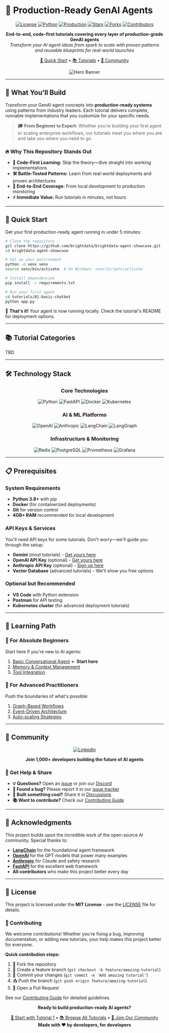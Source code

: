 # 🤖 Production-Ready GenAI Agents

<div align="center">

[![License](https://img.shields.io/badge/License-MIT-blue.svg?style=for-the-badge)](LICENSE)
[![Python](https://img.shields.io/badge/Python-3.8%2B-blue?style=for-the-badge&logo=python&logoColor=white)](https://python.org)
[![Production](https://img.shields.io/badge/Production-Ready-green?style=for-the-badge&logo=docker&logoColor=white)](https://docker.com)
[![Stars](https://img.shields.io/github/stars/brightdata/brightdata-agent-showcase?style=for-the-badge&logo=github)](https://github.com/brightdata/brightdata-agent-showcase/stargazers)
[![Forks](https://img.shields.io/github/forks/brightdata/brightdata-agent-showcase?style=for-the-badge&logo=github)](https://github.com/brightdata/brightdata-agent-showcase/network)
[![Contributors](https://img.shields.io/github/contributors/brightdata/brightdata-agent-showcase?style=for-the-badge&logo=github)](https://github.com/brightdata/brightdata-agent-showcase/graphs/contributors)

**End-to-end, code-first tutorials covering every layer of production-grade GenAI agents**  
*Transform your AI agent ideas from spark to scale with proven patterns and reusable blueprints for real-world launches*

[🚀 Quick Start](#-quick-start) • [📚 Tutorials](#-tutorial-categories) • [🤝 Community](#-community)

![Hero Banner](https://github.com/user-attachments/assets/cd46fd1f-2a84-469b-8aae-cf4e7ede16f6)

</div>

---

## 🎯 What You'll Build

Transform your GenAI agent concepts into **production-ready systems** using patterns from industry leaders. Each tutorial delivers complete, runnable implementations that you customize for your specific needs.

> **🎓 From Beginner to Expert:** Whether you're building your first agent or scaling enterprise workflows, our tutorials meet you where you are and take you where you need to go.

### 🔥 Why This Repository Stands Out

- **📖 Code-First Learning:** Skip the theory—dive straight into working implementations
- **🛠️ Battle-Tested Patterns:** Learn from real-world deployments and proven architectures
- **🔄 End-to-End Coverage:** From local development to production monitoring
- **⚡ Immediate Value:** Run tutorials in minutes, not hours

---

## 🚀 Quick Start

Get your first production-ready agent running in under 5 minutes:

```bash
# Clone the repository
git clone https://github.com/brightdata/brightdata-agent-showcase.git
cd brightdata-agent-showcase

# Set up your environment
python -m venv venv
source venv/bin/activate  # On Windows: venv\Scripts\activate

# Install dependencies
pip install -r requirements.txt

# Run your first agent
cd tutorials/01-basic-chatbot
python app.py
```

🎉 **That's it!** Your agent is now running locally. Check the tutorial's README for deployment options.

---

## 📚 Tutorial Categories

TBD

---
## 🛠️ Technology Stack

<div align="center">

### **Core Technologies**
![Python](https://img.shields.io/badge/Python-3776AB?style=for-the-badge&logo=python&logoColor=white)
![FastAPI](https://img.shields.io/badge/FastAPI-009688?style=for-the-badge&logo=fastapi&logoColor=white)
![Docker](https://img.shields.io/badge/Docker-2496ED?style=for-the-badge&logo=docker&logoColor=white)
![Kubernetes](https://img.shields.io/badge/Kubernetes-326CE5?style=for-the-badge&logo=kubernetes&logoColor=white)

### **AI & ML Platforms**
![OpenAI](https://img.shields.io/badge/OpenAI-412991?style=for-the-badge&logo=openai&logoColor=white)
![Anthropic](https://img.shields.io/badge/Anthropic-D4A574?style=for-the-badge&logo=anthropic&logoColor=white)
![LangChain](https://img.shields.io/badge/LangChain-1C3C3C?style=for-the-badge&logo=langchain&logoColor=white)
![LangGraph](https://img.shields.io/badge/LangGraph-2E8B57?style=for-the-badge)

### **Infrastructure & Monitoring**
![Redis](https://img.shields.io/badge/Redis-DC382D?style=for-the-badge&logo=redis&logoColor=white)
![PostgreSQL](https://img.shields.io/badge/PostgreSQL-316192?style=for-the-badge&logo=postgresql&logoColor=white)
![Prometheus](https://img.shields.io/badge/Prometheus-E6522C?style=for-the-badge&logo=prometheus&logoColor=white)
![Grafana](https://img.shields.io/badge/Grafana-F46800?style=for-the-badge&logo=grafana&logoColor=white)

</div>

---

## 📋 Prerequisites

### **System Requirements**
- **Python 3.8+** with pip
- **Docker** (for containerized deployments)
- **Git** for version control
- **4GB+ RAM** recommended for local development

### **API Keys & Services**
You'll need API keys for some tutorials. Don't worry—we'll guide you through the setup:

- **Gemini** (most tutorials) - [Get yours here](https://aistudio.google.com/app/apikey)
- **OpenAI API Key** (optional) - [Get yours here](https://platform.openai.com/)
- **Anthropic API Key** (optional) - [Sign up here](https://console.anthropic.com/)
- **Vector Database** (advanced tutorials) - We'll show you free options

### **Optional but Recommended**
- **VS Code** with Python extension
- **Postman** for API testing
- **Kubernetes cluster** (for advanced deployment tutorials)

---

## 📖 Learning Path

### 🎯 **For Absolute Beginners**
Start here if you're new to AI agents:
1. [Basic Conversational Agent](./tutorials/01-basic-chatbot) ← **Start here**
2. [Memory & Context Management](./tutorials/02-memory-context)
3. [Tool Integration](./tutorials/03-tool-integration)

### 🚀 **For Advanced Practitioners**
Push the boundaries of what's possible:
1. [Graph-Based Workflows](./tutorials/06-graph-workflows)
2. [Event-Driven Architecture](./tutorials/05-event-driven)
3. [Auto-scaling Strategies](./tutorials/15-autoscaling)

---

## 🤝 Community

<div align="center">

[![LinkedIn](https://img.shields.io/badge/LinkedIn-0A66C2?style=for-the-badge&logo=linkedin&logoColor=white)](https://www.linkedin.com/company/bright-data)

**Join 1,000+ developers building the future of AI agents**

</div>

### 💬 **Get Help & Share**
- **💡 Questions?** Open an [issue](../../issues) or join our [Discord](https://discord.gg/your-discord)
- **🐛 Found a bug?** Please report it in our [issue tracker](../../issues)
- **🎉 Built something cool?** Share it in [Discussions](../../discussions)
- **📚 Want to contribute?** Check our [Contributing Guide](CONTRIBUTING.md)
---

## 🙏 Acknowledgments

This project builds upon the incredible work of the open-source AI community. Special thanks to:

- **[LangChain](https://github.com/hwchase17/langchain)** for the foundational agent framework
- **[OpenAI](https://openai.com/)** for the GPT models that power many examples
- **[Anthropic](https://www.anthropic.com/)** for Claude and safety research
- **[FastAPI](https://fastapi.tiangolo.com/)** for the excellent web framework
- **All contributors** who make this project better every day

---

## 📄 License

This project is licensed under the **MIT License** - see the [LICENSE](LICENSE) file for details.

### 🤝 **Contributing**

We welcome contributions! Whether you're fixing a bug, improving documentation, or adding new tutorials, your help makes this project better for everyone.

**Quick contribution steps:**
1. 🍴 Fork the repository
2. 🌿 Create a feature branch (`git checkout -b feature/amazing-tutorial`)
3. 💾 Commit your changes (`git commit -m 'Add amazing tutorial'`)
4. 📤 Push the branch (`git push origin feature/amazing-tutorial`)
5. 🔄 Open a Pull Request

See our [Contributing Guide](CONTRIBUTING.md) for detailed guidelines.


<div align="center">

**Ready to build production-ready AI agents?**

[🚀 Start with Tutorial 1](./agents/dev_tools/EasyDocs) • [📚 Browse All Tutorials](#-tutorial-categories) • [🤝 Join Our Community](#-community)
**Made with ❤️ by developers, for developers**

</div>
